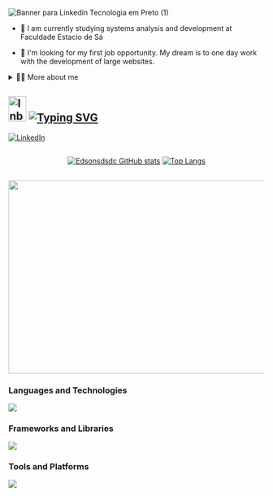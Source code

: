 ![Banner para Linkedin Tecnologia em Preto (1)](https://github.com/user-attachments/assets/e0d1d56c-b727-42af-bd97-17183679ed84)

<!--título-->
<div>
</div>

<!-- Presentation -->
<p>

- 🌱 I am currently studying systems analysis and development at Faculdade Estacio de Sá

- 🔭 I'm looking for my first job opportunity. My dream is to one day work with the development of large websites.
</p>

<!-- Dropdown -->
<details>
  <summary>👨‍💻 More about me</summary>

  - 💬 I am 23 years old, currently living in Brazil.

</details>

## <img src="https://raw.githubusercontent.com/Tarikul-Islam-Anik/Telegram-Animated-Emojis/main/Objects/Inbox%20Tray.webp" alt="Inbox Tray" width="35" height="50" /> [![Typing SVG](https://readme-typing-svg.demolab.com?font=Fira+Code&weight=500&size=25&pause=1000&color=F7F7F7&vCenter=true&multiline=true&random=true&width=435&lines=Contact)](https://git.io/typing-svg)
<!-- Links -->
[![LinkedIn](https://img.shields.io/badge/LinkedIn-0077B5?style=for-the-badge&logo=linkedin&logoColor=white)](https://www.linkedin.com/in/edson-souza-dos-santos-da-costa-246520215/)

##
<!-- GithubStats -->
<div align="center">
  
[![Edsonsdsdc GitHub stats](https://github-readme-stats.vercel.app/api?username=Edsonsdsdc&theme=darcula&show_icons=true)](https://github.com/anuraghazra/github-readme-stats)
[![Top Langs](https://github-readme-stats.vercel.app/api/top-langs/?username=Edsonsdsdc&theme=darcula)](https://github.com/Edsonsdsdc/github-readme-stats)

</div>

##

<!-- GIF -->
<p>
<img src="https://media2.giphy.com/media/v1.Y2lkPTc5MGI3NjExcDJjNDd2aWpsaWdhbzR6YnRqNXpzd2R6bHk5eGJ1MmM1Y3R2czhpaSZlcD12MV9pbnRlcm5hbF9naWZfYnlfaWQmY3Q9Zw/eHLql3sQLamRO/giphy.gif" width="1000" height="380" frameBorder="0" class="giphy-embed" allowFullScreen>
</p>

### Languages and Technologies
<a href="https://skillicons.dev">
  <img src="https://skillicons.dev/icons?i=js,ts,html,css" />
</a>

### Frameworks and Libraries
<a href="https://skillicons.dev">
  <img src="https://skillicons.dev/icons?i=react,nodejs,mongodb,mysql,bootstrap" />
</a>

### Tools and Platforms
<a href="https://skillicons.dev">
  <img src="https://skillicons.dev/icons?i=git,github,windows" />
</a>

  
  

